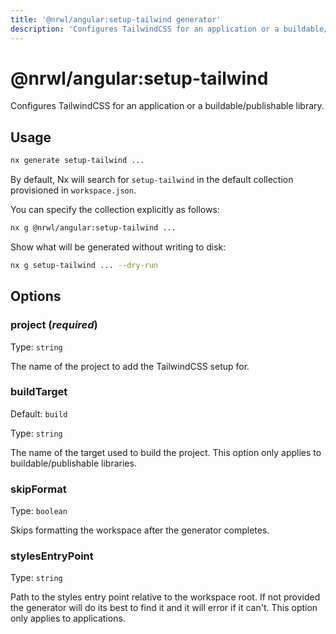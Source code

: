 ```yaml
---
title: '@nrwl/angular:setup-tailwind generator'
description: 'Configures TailwindCSS for an application or a buildable/publishable library.'
---
```


# @nrwl/angular:setup-tailwind

Configures TailwindCSS for an application or a buildable/publishable library.

## Usage

```bash
nx generate setup-tailwind ...
```

By default, Nx will search for `setup-tailwind` in the default collection provisioned in `workspace.json`.

You can specify the collection explicitly as follows:

```bash
nx g @nrwl/angular:setup-tailwind ...
```

Show what will be generated without writing to disk:

```bash
nx g setup-tailwind ... --dry-run
```

## Options

### project (_**required**_)

Type: `string`

The name of the project to add the TailwindCSS setup for.

### buildTarget

Default: `build`

Type: `string`

The name of the target used to build the project. This option only applies to buildable/publishable libraries.

### skipFormat

Type: `boolean`

Skips formatting the workspace after the generator completes.

### stylesEntryPoint

Type: `string`

Path to the styles entry point relative to the workspace root. If not provided the generator will do its best to find it and it will error if it can't. This option only applies to applications.
